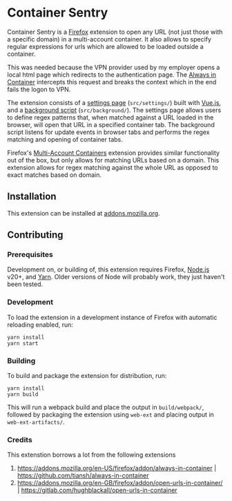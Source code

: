 # Container Sentry

Container Sentry is a [Firefox](https://www.mozilla.org/firefox/) extension to open any URL (not just those with a specific domain) in a multi-account container. It also allows
to specify regular expressions for urls which are allowed to be loaded outside a container.

This was needed because the VPN provider used by my employer opens a local html page which redirects to the authentication page.
The [Always in Container](https://addons.mozilla.org/en-US/firefox/addon/always-in-container) intercepts this request and breaks the context which in the end fails the logon to VPN.

The extension consists of a [settings page](https://developer.mozilla.org/en-US/docs/Mozilla/Add-ons/WebExtensions/Implement_a_settings_page) (`src/settings/`) built with [Vue.js](https://vuejs.org/), and a [background script](https://developer.mozilla.org/en-US/docs/Mozilla/Add-ons/WebExtensions/Intercept_HTTP_requests) (`src/background/`).
The settings page allows users to define regex patterns that, when matched against a URL loaded in the browser, will open that URL in a specified
container tab. The background script listens for update events in browser tabs and performs the regex matching and opening of container tabs.

Firefox's [Multi-Account Containers](https://support.mozilla.org/kb/containers) extension provides similar functionality out of the box, but only allows for matching URLs based on 
a domain. This extension allows for regex matching against the whole URL as opposed to exact matches based on domain.

## Installation

This extension can be installed at [addons.mozilla.org](https://addons.mozilla.org/firefox/addon/container-sentry/).

## Contributing

### Prerequisites

Development on, or building of, this extension requires Firefox, [Node.js](https://nodejs.org) v20+, and [Yarn](https://yarnpkg.com/getting-started).
Older versions of Node will probably work, they just haven't been tested.

### Development

To load the extension in a development instance of Firefox with automatic reloading enabled, run:

```shell
yarn install
yarn start
```

### Building

To build and package the extension for distribution, run:

```shell
yarn install
yarn build
```

This will run a webpack build and place the output in `build/webpack/`, followed by packaging the extension using `web-ext` and placing output 
in `web-ext-artifacts/`.

### Credits

This extenstion borrows a lot from the following extensions

1. <https://addons.mozilla.org/en-US/firefox/addon/always-in-container> | <https://github.com/tiansh/always-in-container>
2. <https://addons.mozilla.org/en-GB/firefox/addon/open-urls-in-container/> | <https://gitlab.com/hughblackall/open-urls-in-container>
